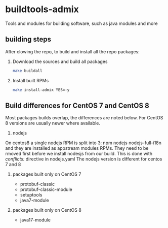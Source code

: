 # buildtools-admix
Tools and modules for building software, such as java modules and more

## building steps

After clowing the repo, to build and install all the repo
packages:

1. Download the sources and build all packages
   ```bash
   make buildall
   ```

1. Install built RPMs

   ```bash
   make install-admix YES=-y
   ```

## Build  differences for CentOS 7 and CentOS 8

Most packages builds overlap, the differences are noted below.
For CentOS 8 versions are usually newer where available.

1. nodejs

On centos8 a single nodejs RPM is split into 3: npm nodejs nodejs-full-i18n
and they are installed as appstream modules RPMs.  They need to be rmoved first
before we install nodesjs from our build.  This is done with *conflicts:* directive
in nodejs.yaml The nodejs version is different for centos 7 and 8

1. packages built only on CentOS 7

   - protobuf-classic
   - protobuf-classic-module
   - setuptools
   - java7-module

1. packages built only on CentOS 8

   - java17-module
